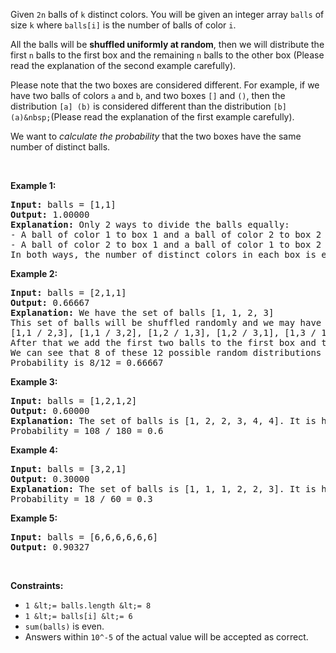 Given `` 2n `` balls of `` k `` distinct colors. You will be given an integer array `` balls `` of size `` k `` where `` balls[i] `` is the number of balls of color `` i ``.&nbsp;

All the balls will be __shuffled uniformly at random__,&nbsp;then we will distribute the first `` n `` balls to the first box and the remaining `` n `` balls to the other box (Please read the explanation of the second example carefully).

Please note that the two boxes are considered different. For example, if we have two balls of colors `` a `` and `` b ``, and two boxes `` [] `` and `` () ``, then the distribution `` [a] (b) `` is considered different than the distribution `` [b] (a)&nbsp; ``(Please read the explanation of the first&nbsp;example carefully).

We want to _calculate the probability_ that the two boxes have the same number of distinct balls.

&nbsp;

__Example 1:__

<pre>
<strong>Input:</strong> balls = [1,1]
<strong>Output:</strong> 1.00000
<strong>Explanation:</strong> Only 2 ways to divide the balls equally:
- A ball of color 1 to box 1 and a ball of color 2 to box 2
- A ball of color 2 to box 1 and a ball of color 1 to box 2
In both ways, the number of distinct colors in each box is equal. The probability is 2/2 = 1
</pre>

__Example 2:__

<pre>
<strong>Input:</strong> balls = [2,1,1]
<strong>Output:</strong> 0.66667
<strong>Explanation:</strong> We have the set of balls [1, 1, 2, 3]
This set of balls will be shuffled randomly and we may have one of the 12 distinct shuffles with equale probability (i.e. 1/12):
[1,1 / 2,3], [1,1 / 3,2], [1,2 / 1,3], [1,2 / 3,1], [1,3 / 1,2], [1,3 / 2,1], [2,1 / 1,3], [2,1 / 3,1], [2,3 / 1,1], [3,1 / 1,2], [3,1 / 2,1], [3,2 / 1,1]
After that we add the first two balls to the first box and the second two balls to the second box.
We can see that 8 of these 12 possible random distributions have the same number of distinct colors of balls in each box.
Probability is 8/12 = 0.66667
</pre>

__Example 3:__

<pre>
<strong>Input:</strong> balls = [1,2,1,2]
<strong>Output:</strong> 0.60000
<strong>Explanation:</strong> The set of balls is [1, 2, 2, 3, 4, 4]. It is hard to display all the 180 possible random shuffles of this set but it is easy to check that 108 of them will have the same number of distinct colors in each box.
Probability = 108 / 180 = 0.6
</pre>

__Example 4:__

<pre>
<strong>Input:</strong> balls = [3,2,1]
<strong>Output:</strong> 0.30000
<strong>Explanation:</strong> The set of balls is [1, 1, 1, 2, 2, 3]. It is hard to display all the 60 possible random shuffles of this set but it is easy to check that 18 of them will have the same number of distinct colors in each box.
Probability = 18 / 60 = 0.3
</pre>

__Example 5:__

<pre>
<strong>Input:</strong> balls = [6,6,6,6,6,6]
<strong>Output:</strong> 0.90327
</pre>

&nbsp;

__Constraints:__

*   `` 1 &lt;= balls.length &lt;= 8 ``
*   `` 1 &lt;= balls[i] &lt;= 6 ``
*   `` sum(balls) `` is even.
*   Answers within `` 10^-5 `` of the actual value will be accepted as correct.